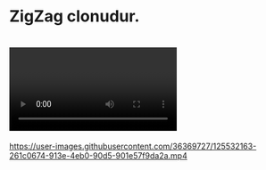 <h1>ZigZag clonudur.</h1>

<h1><VIDEO></h1>
  
  
  https://user-images.githubusercontent.com/36369727/125532163-261c0674-913e-4eb0-90d5-901e57f9da2a.mp4
